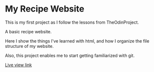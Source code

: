 # My Recipe Website

This is my first project as I follow the lessons from TheOdinProject.

A basic recipe website.

Here I show the things I've learned with html,
and how I organize the file structure of my website.

Also, this project enables me to start getting familiarized with git.

[Live view link](https://haquino333.github.io/odin-recipes/)